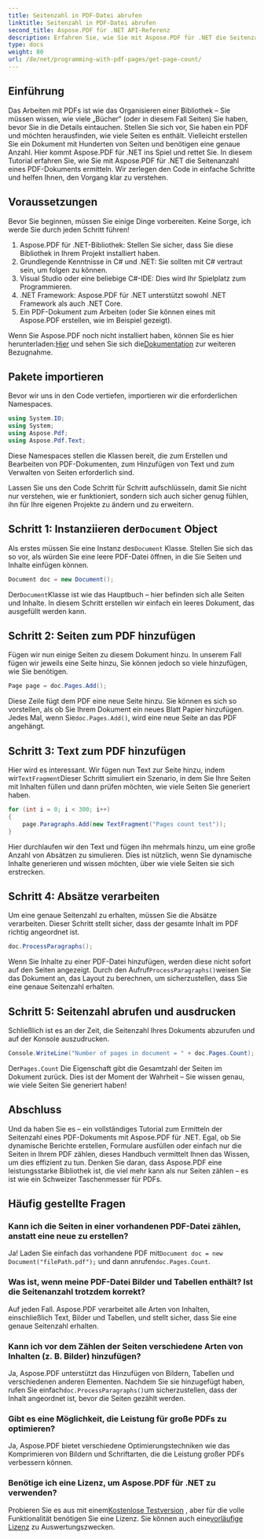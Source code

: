 ```yaml
---
title: Seitenzahl in PDF-Datei abrufen
linktitle: Seitenzahl in PDF-Datei abrufen
second_title: Aspose.PDF für .NET API-Referenz
description: Erfahren Sie, wie Sie mit Aspose.PDF für .NET die Seitenzahl in einer PDF-Datei ermitteln. Folgen Sie unserer Schritt-für-Schritt-Anleitung für eine einfache und effektive Lösung.
type: docs
weight: 80
url: /de/net/programming-with-pdf-pages/get-page-count/
---
```

## Einführung

Das Arbeiten mit PDFs ist wie das Organisieren einer Bibliothek – Sie müssen wissen, wie viele „Bücher“ (oder in diesem Fall Seiten) Sie haben, bevor Sie in die Details eintauchen. Stellen Sie sich vor, Sie haben ein PDF und möchten herausfinden, wie viele Seiten es enthält. Vielleicht erstellen Sie ein Dokument mit Hunderten von Seiten und benötigen eine genaue Anzahl. Hier kommt Aspose.PDF für .NET ins Spiel und rettet Sie. In diesem Tutorial erfahren Sie, wie Sie mit Aspose.PDF für .NET die Seitenanzahl eines PDF-Dokuments ermitteln. Wir zerlegen den Code in einfache Schritte und helfen Ihnen, den Vorgang klar zu verstehen.

## Voraussetzungen

Bevor Sie beginnen, müssen Sie einige Dinge vorbereiten. Keine Sorge, ich werde Sie durch jeden Schritt führen!

1. Aspose.PDF für .NET-Bibliothek: Stellen Sie sicher, dass Sie diese Bibliothek in Ihrem Projekt installiert haben.
2. Grundlegende Kenntnisse in C# und .NET: Sie sollten mit C# vertraut sein, um folgen zu können.
3. Visual Studio oder eine beliebige C#-IDE: Dies wird Ihr Spielplatz zum Programmieren.
4. .NET Framework: Aspose.PDF für .NET unterstützt sowohl .NET Framework als auch .NET Core.
5. Ein PDF-Dokument zum Arbeiten (oder Sie können eines mit Aspose.PDF erstellen, wie im Beispiel gezeigt).

 Wenn Sie Aspose.PDF noch nicht installiert haben, können Sie es hier herunterladen:[Hier](https://releases.aspose.com/pdf/net/) und sehen Sie sich die[Dokumentation](https://reference.aspose.com/pdf/net/) zur weiteren Bezugnahme.

## Pakete importieren

Bevor wir uns in den Code vertiefen, importieren wir die erforderlichen Namespaces.

```csharp
using System.IO;
using System;
using Aspose.Pdf;
using Aspose.Pdf.Text;
```

Diese Namespaces stellen die Klassen bereit, die zum Erstellen und Bearbeiten von PDF-Dokumenten, zum Hinzufügen von Text und zum Verwalten von Seiten erforderlich sind.

Lassen Sie uns den Code Schritt für Schritt aufschlüsseln, damit Sie nicht nur verstehen, wie er funktioniert, sondern sich auch sicher genug fühlen, ihn für Ihre eigenen Projekte zu ändern und zu erweitern.

##  Schritt 1: Instanziieren der`Document` Object

 Als erstes müssen Sie eine Instanz des`Document` Klasse. Stellen Sie sich das so vor, als würden Sie eine leere PDF-Datei öffnen, in die Sie Seiten und Inhalte einfügen können.

```csharp
Document doc = new Document();
```

 Der`Document`Klasse ist wie das Hauptbuch – hier befinden sich alle Seiten und Inhalte. In diesem Schritt erstellen wir einfach ein leeres Dokument, das ausgefüllt werden kann.

## Schritt 2: Seiten zum PDF hinzufügen

Fügen wir nun einige Seiten zu diesem Dokument hinzu. In unserem Fall fügen wir jeweils eine Seite hinzu, Sie können jedoch so viele hinzufügen, wie Sie benötigen.

```csharp
Page page = doc.Pages.Add();
```

 Diese Zeile fügt dem PDF eine neue Seite hinzu. Sie können es sich so vorstellen, als ob Sie Ihrem Dokument ein neues Blatt Papier hinzufügen. Jedes Mal, wenn Sie`doc.Pages.Add()`, wird eine neue Seite an das PDF angehängt.

## Schritt 3: Text zum PDF hinzufügen

 Hier wird es interessant. Wir fügen nun Text zur Seite hinzu, indem wir`TextFragment`Dieser Schritt simuliert ein Szenario, in dem Sie Ihre Seiten mit Inhalten füllen und dann prüfen möchten, wie viele Seiten Sie generiert haben.

```csharp
for (int i = 0; i < 300; i++)
{
    page.Paragraphs.Add(new TextFragment("Pages count test"));
}
```

Hier durchlaufen wir den Text und fügen ihn mehrmals hinzu, um eine große Anzahl von Absätzen zu simulieren. Dies ist nützlich, wenn Sie dynamische Inhalte generieren und wissen möchten, über wie viele Seiten sie sich erstrecken.

## Schritt 4: Absätze verarbeiten

Um eine genaue Seitenzahl zu erhalten, müssen Sie die Absätze verarbeiten. Dieser Schritt stellt sicher, dass der gesamte Inhalt im PDF richtig angeordnet ist.

```csharp
doc.ProcessParagraphs();
```

 Wenn Sie Inhalte zu einer PDF-Datei hinzufügen, werden diese nicht sofort auf den Seiten angezeigt. Durch den Aufruf`ProcessParagraphs()`weisen Sie das Dokument an, das Layout zu berechnen, um sicherzustellen, dass Sie eine genaue Seitenzahl erhalten.

## Schritt 5: Seitenzahl abrufen und ausdrucken

Schließlich ist es an der Zeit, die Seitenzahl Ihres Dokuments abzurufen und auf der Konsole auszudrucken.

```csharp
Console.WriteLine("Number of pages in document = " + doc.Pages.Count);
```

 Der`Pages.Count` Die Eigenschaft gibt die Gesamtzahl der Seiten im Dokument zurück. Dies ist der Moment der Wahrheit – Sie wissen genau, wie viele Seiten Sie generiert haben!

## Abschluss

Und da haben Sie es – ein vollständiges Tutorial zum Ermitteln der Seitenzahl eines PDF-Dokuments mit Aspose.PDF für .NET. Egal, ob Sie dynamische Berichte erstellen, Formulare ausfüllen oder einfach nur die Seiten in Ihrem PDF zählen, dieses Handbuch vermittelt Ihnen das Wissen, um dies effizient zu tun. Denken Sie daran, dass Aspose.PDF eine leistungsstarke Bibliothek ist, die viel mehr kann als nur Seiten zählen – es ist wie ein Schweizer Taschenmesser für PDFs.

## Häufig gestellte Fragen

### Kann ich die Seiten in einer vorhandenen PDF-Datei zählen, anstatt eine neue zu erstellen?  
 Ja! Laden Sie einfach das vorhandene PDF mit`Document doc = new Document("filePath.pdf");` und dann anrufen`doc.Pages.Count`.

### Was ist, wenn meine PDF-Datei Bilder und Tabellen enthält? Ist die Seitenanzahl trotzdem korrekt?  
Auf jeden Fall. Aspose.PDF verarbeitet alle Arten von Inhalten, einschließlich Text, Bilder und Tabellen, und stellt sicher, dass Sie eine genaue Seitenzahl erhalten.

### Kann ich vor dem Zählen der Seiten verschiedene Arten von Inhalten (z. B. Bilder) hinzufügen?  
 Ja, Aspose.PDF unterstützt das Hinzufügen von Bildern, Tabellen und verschiedenen anderen Elementen. Nachdem Sie sie hinzugefügt haben, rufen Sie einfach`doc.ProcessParagraphs()`um sicherzustellen, dass der Inhalt angeordnet ist, bevor die Seiten gezählt werden.

### Gibt es eine Möglichkeit, die Leistung für große PDFs zu optimieren?  
Ja, Aspose.PDF bietet verschiedene Optimierungstechniken wie das Komprimieren von Bildern und Schriftarten, die die Leistung großer PDFs verbessern können.

### Benötige ich eine Lizenz, um Aspose.PDF für .NET zu verwenden?  
 Probieren Sie es aus mit einem[Kostenlose Testversion](https://releases.aspose.com/) , aber für die volle Funktionalität benötigen Sie eine Lizenz. Sie können auch eine[vorläufige Lizenz](https://purchase.aspose.com/temporary-license/) zu Auswertungszwecken.